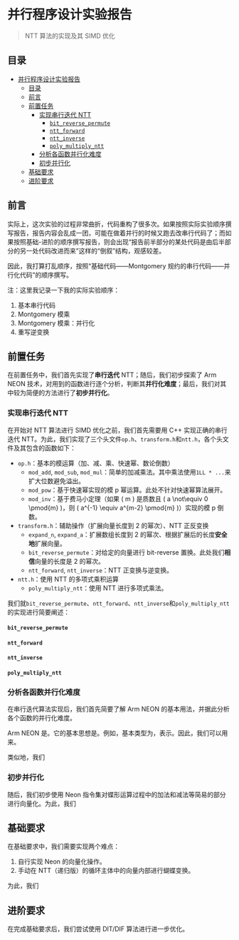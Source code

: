 # 并行程序设计实验报告

> NTT 算法的实现及其 SIMD 优化

## 目录

- [并行程序设计实验报告](#并行程序设计实验报告)
  - [目录](#目录)
  - [前言](#前言)
  - [前置任务](#前置任务)
    - [实现串行迭代 NTT](#实现串行迭代-ntt)
      - [`bit_reverse_permute`](#bit_reverse_permute)
      - [`ntt_forward`](#ntt_forward)
      - [`ntt_inverse`](#ntt_inverse)
      - [`poly_multiply_ntt`](#poly_multiply_ntt)
    - [分析各函数并行化难度](#分析各函数并行化难度)
    - [初步并行化](#初步并行化)
  - [基础要求](#基础要求)
  - [进阶要求](#进阶要求)

## 前言

实际上，这次实验的过程非常曲折，代码重构了很多次。如果按照实际实验顺序撰写报告，报告内容会乱成一团，可能在做着并行的时候又跑去改串行代码了；而如果按照基础-进阶的顺序撰写报告，则会出现“报告前半部分的某处代码是由后半部分的另一处代码改进而来”这样的“倒叙”结构，观感较差。

因此，我打算打乱顺序，按照“基础代码——Montgomery 规约的串行代码——并行化代码”的顺序撰写。

注：这里我记录一下我的实际实验顺序：

1. 基本串行代码
2. Montgomery 模乘
3. Montgomery 模乘：并行化
4. 重写逆变换

## 前置任务

在前置任务中，我们首先实现了**串行迭代** NTT；随后，我们初步探索了 Arm NEON 技术，对用到的函数进行逐个分析，判断其**并行化难度**；最后，我们对其中较为简便的方法进行了**初步并行化**。

### 实现串行迭代 NTT

在开始对 NTT 算法进行 SIMD 优化之前，我们首先需要用 C++ 实现正确的串行迭代 NTT。为此，我们实现了三个头文件`op.h`、`transform.h`和`ntt.h`，各个头文件及其包含的函数如下：

- `op.h`：基本的模运算（加、减、乘、快速幂、数论倒数）
  - `mod_add`, `mod_sub`, `mod_mul`：简单的加减乘法。其中乘法使用`1LL * ...`来扩大位数避免溢出。
  - `mod_pow`：基于快速幂实现的模 p 幂运算。此处不针对快速幂算法展开。
  - `mod_inv`：基于费马小定理（如果 \( m \) 是质数且 \( a \not\equiv 0 \pmod{m} \)，则 \( a^{-1} \equiv a^{m-2} \pmod{m} \)）实现的模 p 倒数。
- `transform.h`：辅助操作（扩展向量长度到 2 的幂次）、NTT 正反变换
  - `expand_n`, `expand_a`：扩展数组长度到 2 的幂次、根据扩展后的长度**安全地**扩展向量。
  - `bit_reverse_permute`：对给定的向量进行 bit-reverse 置换。此处我们**相信**向量的长度是 2 的幂次。
  - `ntt_forward`, `ntt_inverse`：NTT 正变换与逆变换。
- `ntt.h`：使用 NTT 的多项式乘积运算
  - `poly_multiply_ntt`：使用 NTT 进行多项式乘法。

我们就`bit_reverse_permute`、`ntt_forward`、`ntt_inverse`和`poly_multiply_ntt`的实现进行简要阐述：

#### `bit_reverse_permute`

<!-- TODO -->

#### `ntt_forward`

<!-- TODO -->

#### `ntt_inverse`

<!-- TODO -->

#### `poly_multiply_ntt`

<!-- TODO -->

### 分析各函数并行化难度

在串行迭代算法实现后，我们首先简要了解 Arm NEON 的基本用法，并据此分析各个函数的并行化难度。

Arm NEON 是<!-- TODO -->。它的基本思想是<!-- TODO -->。例如，基本类型为<!-- TODO -->，表示<!-- TODO -->。因此，我们可以用<!-- TODO -->来<!-- TODO -->。

类似地，我们

### 初步并行化

随后，我们初步使用 Neon 指令集对蝶形运算过程中的加法和减法等简易的部分进行向量化。为此，我们

## 基础要求

在基础要求中，我们需要实现两个难点：

1. 自行实现 Neon 的向量化操作。
2. 手动在 NTT（递归版）的循环主体中的向量内部进行蝴蝶变换。

为此，我们

## 进阶要求

在完成基础要求后，我们尝试使用 DIT/DIF 算法进行进一步优化。
